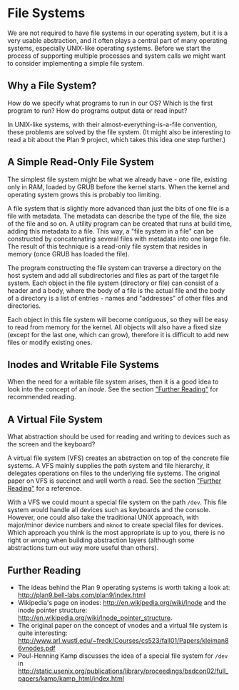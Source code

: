 # File Systems

We are not required to have file systems in our operating system, but it is a very usable abstraction, and it often plays a central part of many operating systems, especially UNIX-like operating systems. Before we start the process of supporting multiple processes and system calls we might want to consider implementing a simple file system.

## Why a File System?

How do we specify what programs to run in our OS? Which is the first program to run? How do programs output data or read input?

In UNIX-like systems, with their almost-everything-is-a-file convention, these problems are solved by the file system. (It might also be interesting to read a bit about the Plan 9 project, which takes this idea one step further.)

## A Simple Read-Only File System

The simplest file system might be what we already have - one file, existing only in RAM, loaded by GRUB before the kernel starts. When the kernel and operating system grows this is probably too limiting.

A file system that is slightly more advanced than just the bits of one file is a file with metadata. The metadata can describe the type of the file, the size of the file and so on.  A utility program can be created that runs at build time, adding this metadata to a file. This way, a "file system in a file" can be constructed by concatenating several files with metadata into one large file. The result of this technique is a read-only file system that resides in memory
(once GRUB has loaded the file).

The program constructing the file system can traverse a directory on the host system and add all subdirectories and files as part of the target file system. Each object in the file system (directory or file) can consist of a header and a body, where the body of a file is the actual file and the body of a directory is a list of entries - names and "addresses" of other files and directories.

Each object in this file system will become contiguous, so they will be easy to read from memory for the kernel. All objects will also have a fixed size (except for the last one, which can grow), therefore it is difficult to add new files or modify existing ones.

## Inodes and Writable File Systems

When the need for a writable file system arises, then it is a good idea to look into the concept of an _inode_. See the section ["Further Reading"](#further-reading-9) for recommended reading.

## A Virtual File System

What abstraction should be used for reading and writing to devices such as the screen and the keyboard?

A virtual file system (VFS) creates an abstraction on top of the concrete file systems. A VFS mainly supplies the path system and file hierarchy, it delegates operations on files to the underlying file systems. The original paper on VFS is succinct and well worth a read. See the section ["Further Reading"](#further-reading-9) for a reference.

With a VFS we could mount a special file system on the path `/dev`. This file system would handle all devices such as keyboards and the console. However, one could also take the traditional UNIX approach, with major/minor device numbers and `mknod` to create special files for devices. Which approach you think is the most appropriate is up to you, there is no right or wrong when building
abstraction layers (although some abstractions turn out way more useful than others).

## Further Reading

- The ideas behind the Plan 9 operating systems is worth taking a look at:
  <http://plan9.bell-labs.com/plan9/index.html>
- Wikipedia's page on inodes: <http://en.wikipedia.org/wiki/Inode> and the
  inode pointer structure:
  <http://en.wikipedia.org/wiki/Inode_pointer_structure>.
- The original paper on the concept of vnodes and a virtual file system is
  quite interesting:
  <http://www.arl.wustl.edu/~fredk/Courses/cs523/fall01/Papers/kleiman86vnodes.pdf>
- Poul-Henning Kamp discusses the idea of a special file system for `/dev` in
  <http://static.usenix.org/publications/library/proceedings/bsdcon02/full_papers/kamp/kamp_html/index.html>
